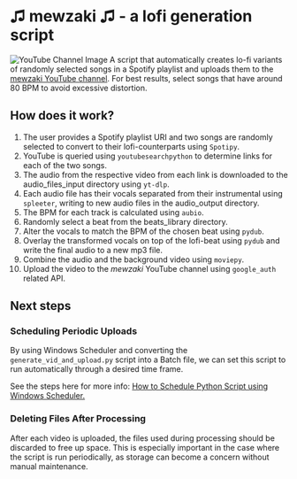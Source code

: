 # ♫ mewzaki ♫ - a lofi generation script

![YouTube Channel Image](https://user-images.githubusercontent.com/91648600/209746946-f24ae679-7f10-4071-b538-bdfcf1a215f2.png)
A script that automatically creates lo-fi variants of randomly selected songs in a Spotify playlist and uploads them to the [mewzaki YouTube channel](https://www.youtube.com/@mewzaki "mewzaki YouTube"). For best results, select songs that have around 80 BPM to avoid excessive distortion.

## How does it work?

1. The user provides a Spotify playlist URI and two songs are randomly selected to convert to their lofi-counterparts using `Spotipy`.
2. YouTube is queried using `youtubesearchpython` to determine links for each of the two songs.
3. The audio from the respective video from each link is downloaded to the audio_files_input directory using `yt-dlp`.
4. Each audio file has their vocals separated from their instrumental using `spleeter`, writing to new audio files in the audio_output directory.
5. The BPM for each track is calculated using `aubio`.
6. Randomly select a beat from the beats_library directory.
7. Alter the vocals to match the BPM of the chosen beat using `pydub`.
8. Overlay the transformed vocals on top of the lofi-beat using `pydub` and write the final audio to a new mp3 file.
9. Combine the audio and the background video using `moviepy`.
10. Upload the video to the _mewzaki_ YouTube channel using `google_auth` related API.

## Next steps

### Scheduling Periodic Uploads

By using Windows Scheduler and converting the `generate_vid_and_upload.py` script into a Batch file, we can set this script to run automatically through a desired time frame.

See the steps here for more info: [How to Schedule Python Script using Windows Scheduler.](https://datatofish.com/python-script-windows-scheduler/#:~:text=Double%2Dclick%20on%20the%20Task,Python%20script%20daily%20at%206am.)

### Deleting Files After Processing

After each video is uploaded, the files used during processing should be discarded to free up space. This is especially important in the case where the script is run periodically, as storage can become a concern without manual maintenance.
